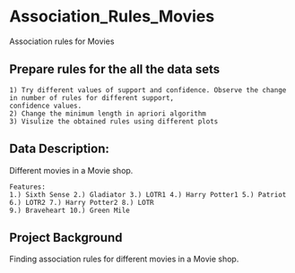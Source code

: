 # Association_Rules_Movies
Association rules for Movies

## Prepare rules for the all the data sets 
    1) Try different values of support and confidence. Observe the change in number of rules for different support, 
    confidence values.
    2) Change the minimum length in apriori algorithm
    3) Visulize the obtained rules using different plots 
    
## Data Description:

Different movies in a Movie shop.
    
    Features:
    1.) Sixth Sense 2.) Gladiator 3.) LOTR1 4.) Harry Potter1 5.) Patriot 6.) LOTR2 7.) Harry Potter2 8.) LOTR 
    9.) Braveheart 10.) Green Mile
   
## Project Background

Finding association rules for different movies in a Movie shop.
